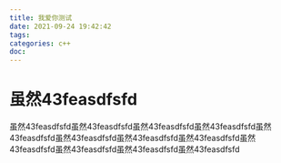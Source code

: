 ```yaml
---
title: 我爱你测试
date: 2021-09-24 19:42:42
tags:
categories: c++
doc:
---
```


# 虽然43feasdfsfd

虽然43feasdfsfd虽然43feasdfsfd虽然43feasdfsfd虽然43feasdfsfd虽然43feasdfsfd虽然43feasdfsfd虽然43feasdfsfd虽然43feasdfsfd虽然43feasdfsfd虽然43feasdfsfd虽然43feasdfsfd虽然43feasdfsfd